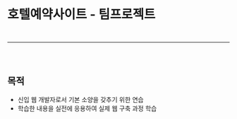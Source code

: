 # 호텔예약사이트 - 팀프로젝트
<pre>
<code>
<hr/>
</code>
</pre>
## 목적
- 신입 웹 개발자로서 기본 소양을 갖추기 위한 연습
- 학습한 내용을 실전에 응용하여 실제 웹 구축 과정 학습
